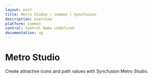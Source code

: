 ```yaml
---
layout: post
title: Metro Studio | common | Syncfusion
description: overview
platform: common
control: Control Name undefined
documentation: ug
---
```


# Metro Studio 

Create attractive icons and path values with Syncfusion Metro Studio.


